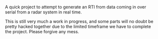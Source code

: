 A quick project to attempt to generate an RTI from data coming in over serial from a radar system in real time.

This is still very much a work in progress, and some parts will no doubt be pretty hacked together due to the limited 
timeframe we have to complete the project. Please forgive any mess.
